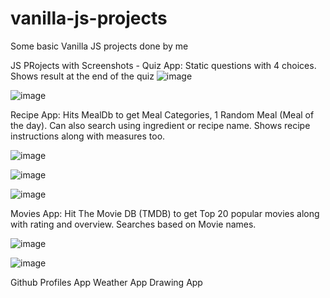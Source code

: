 # vanilla-js-projects
Some basic Vanilla JS projects done by me

JS PRojects with Screenshots - 
Quiz App:
Static questions with 4 choices. Shows result at the end of the quiz
![image](https://user-images.githubusercontent.com/87892022/132084546-b4768d81-97ac-45b7-87a2-ecf11bb19161.png)

![image](https://user-images.githubusercontent.com/87892022/132084537-be08e113-ca10-4bd4-a9c6-a48bc646bbe2.png)

Recipe App:
Hits MealDb to get Meal Categories, 1 Random Meal (Meal of the day).
Can also search using ingredient or recipe name.
Shows recipe instructions along with measures too.

![image](https://user-images.githubusercontent.com/87892022/132084601-fce94fd5-d819-44d3-a43b-d2d3341a0adc.png)

![image](https://user-images.githubusercontent.com/87892022/132084624-b5c43cd5-2033-413e-9df0-73b3ae3d2ee7.png)

![image](https://user-images.githubusercontent.com/87892022/132084611-0d69b47c-bc58-4191-a149-a755dc3a53c3.png)

Movies App:
Hit The Movie DB (TMDB) to get Top 20 popular movies along with rating and overview.
Searches based on Movie names.

![image](https://user-images.githubusercontent.com/87892022/132084736-9e893433-e799-426d-870f-845a7c6af918.png)

![image](https://user-images.githubusercontent.com/87892022/132084745-564ef409-6d00-40df-9493-be4147e13eb4.png)

Github Profiles App
Weather App
Drawing App

